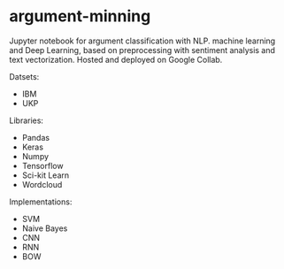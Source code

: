 # argument-minning
Jupyter notebook for argument classification with NLP. machine learning and Deep Learning, based on preprocessing with sentiment analysis and text vectorization.
Hosted and deployed on Google Collab.

Datsets:
- IBM 
- UKP

Libraries:
- Pandas
- Keras
- Numpy
- Tensorflow
- Sci-kit Learn
- Wordcloud

Implementations:
- SVM
- Naive Bayes
- CNN
- RNN
- BOW


